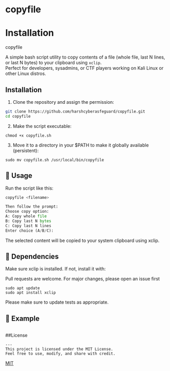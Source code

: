 # copyfile

# Installation

copyfile

A simple bash script utility to copy contents of a file (whole file, last N lines, or last N bytes) to your clipboard using `xclip`.  
Perfect for developers, sysadmins, or CTF players working on Kali Linux or other Linux distros.

## Installation

1. Clone the repository and assign the permission:

```bash
git clone https://github.com/harshcyberasfeguard/copyfile.git
cd copyfile
```
2. Make the script executable:
```
chmod +x copyfile.sh
```
3.	Move it to a directory in your $PATH to make it globally available (persistent):
```
sudo mv copyfile.sh /usr/local/bin/copyfile
```


## 🚀 Usage
Run the script like this:
```python
copyfile <filename>

Then follow the prompt:
Choose copy option:
A: Copy whole file
B: Copy last N bytes
C: Copy last N lines
Enter choice (A/B/C):

```
The selected content will be copied to your system clipboard using xclip.

## 🧾 Dependencies
Make sure xclip is installed. If not, install it with:

Pull requests are welcome. For major changes, please open an issue first
```
sudo apt update
sudo apt install xclip
```
Please make sure to update tests as appropriate.

## 🧠 Example
```copyfile secrets.txt
```
##License
```
---
This project is licensed under the MIT License.
Feel free to use, modify, and share with credit.
```
[MIT](https://choosealicense.com/licenses/mit/)
